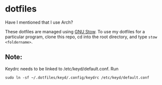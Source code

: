 # dotfiles

Have I mentioned that I use Arch?

These dotfiles are managed using [GNU Stow](https://www.gnu.org/software/stow/). 
To use my dotfiles for a particular program, clone this repo, cd into the root
directory, and type `stow <foldername>`.


## Note:

Keydrc needs to be linked to /etc/keyd/default.conf. Run

`sudo ln -sf ~/.dotfiles/keyd/.config/keydrc /etc/keyd/default.conf`
